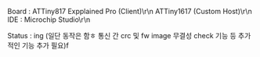 Board : ATTiny817 Expplained Pro (Client)\r\n
        ATTiny1617 (Custom Host)\r\n
IDE   : Microchip Studio\r\n

Status : ing (일단 동작은 함ㅎ 통신 간 crc 및 fw image 무결성 check 기능 등 추가적인 기능 추가 필요)f
